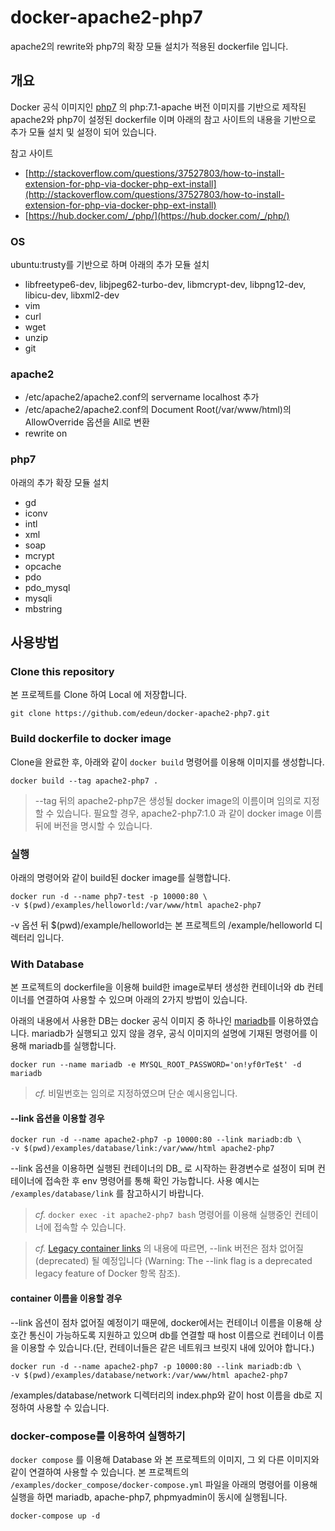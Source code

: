 # docker-apache2-php7

apache2의 rewrite와 php7의 확장 모듈 설치가 적용된 dockerfile 입니다.

## 개요
Docker 공식 이미지인 [php7](https://hub.docker.com/_/php/) 의 php:7.1-apache 버전 이미지를 기반으로 제작된 apache2와 php7이 설정된 dockerfile 이며 아래의 참고 사이트의 내용을 기반으로 추가 모듈 설치 및 설정이 되어 있습니다.

참고 사이트
- [http://stackoverflow.com/questions/37527803/how-to-install-extension-for-php-via-docker-php-ext-install](http://stackoverflow.com/questions/37527803/how-to-install-extension-for-php-via-docker-php-ext-install)
- [https://hub.docker.com/_/php/](https://hub.docker.com/_/php/)

### OS
ubuntu:trusty를 기반으로 하며 아래의 추가 모듈 설치
- libfreetype6-dev, libjpeg62-turbo-dev, libmcrypt-dev, libpng12-dev, libicu-dev, libxml2-dev
- vim
- curl
- wget
- unzip
- git


### apache2
- /etc/apache2/apache2.conf의 servername localhost 추가
- /etc/apache2/apache2.conf의 Document Root(/var/www/html)의 AllowOverride 옵션을 All로 변환
- rewrite on

### php7
아래의 추가 확장 모듈 설치
- gd
- iconv
- intl
- xml
- soap
- mcrypt
- opcache
- pdo 
- pdo_mysql 
- mysqli 
- mbstring



## 사용방법

### Clone this repository

본 프로젝트를 Clone 하여 Local 에 저장합니다.

```
git clone https://github.com/edeun/docker-apache2-php7.git
```

### Build dockerfile to docker image

Clone을 완료한 후, 아래와 같이 `docker build` 명령어를 이용해 이미지를 생성합니다.

```
docker build --tag apache2-php7 .
```
> --tag 뒤의 apache2-php7은 생성될 docker image의 이름이며 임의로 지정할 수 있습니다. 필요할 경우, apache2-php7:1.0 과 같이 docker image 이름 뒤에 버전을 명시할 수 있습니다.

### 실행

아래의 명령어와 같이 build된 docker image를 실행합니다.

```
docker run -d --name php7-test -p 10000:80 \
-v $(pwd)/examples/helloworld:/var/www/html apache2-php7 
```

-v 옵션 뒤 $(pwd)/example/helloworld는 본 프로젝트의 /example/helloworld 디렉터리 입니다. 

### With Database

본 프로젝트의 dockerfile을 이용해 build한 image로부터 생성한 컨테이너와 db 컨테이너를 연결하여 사용할 수 있으며 아래의 2가지 방법이 있습니다. 

아래의 내용에서 사용한 DB는 docker 공식 이미지 중 하나인 [mariadb](https://hub.docker.com/_/mariadb/)를 이용하였습니다. mariadb가 실행되고 있지 않을 경우, 공식 이미지의 설명에 기재된 명령어를 이용해 mariadb를 실행합니다.

```
docker run --name mariadb -e MYSQL_ROOT_PASSWORD='on!yf0rTe$t' -d mariadb
```

> *cf.* 비밀번호는 임의로 지정하였으며 단순 예시용입니다.

#### --link 옵션을 이용할 경우

```
docker run -d --name apache2-php7 -p 10000:80 --link mariadb:db \
-v $(pwd)/examples/database/link:/var/www/html apache2-php7
```

--link 옵션을 이용하면 실행된 컨테이너의 DB_ 로 시작하는 환경변수로 설정이 되며 컨테이너에 접속한 후 env 명령어를 통해 확인 가능합니다. 사용 예시는 `/examples/database/link` 를 참고하시기 바랍니다.

> *cf.* `docker exec -it apache2-php7 bash` 명령어를 이용해 실행중인 컨테이너에 접속할 수 있습니다. 

> *cf.* [Legacy container links](https://docs.docker.com/engine/userguide/networking/default_network/dockerlinks/) 의 내용에 따르면,  --link 버전은 점차 없어질(deprecated) 될 예정입니다 (Warning: The --link flag is a deprecated legacy feature of Docker 항목 참조).

#### container 이름을 이용할 경우 
--link 옵션이 점차 없어질 예정이기 때문에, docker에서는 컨테이너 이름을 이용해 상호간 통신이 가능하도록 지원하고 있으며 db를 연결할 때 host 이름으로 컨테이너 이름을 이용할 수 있습니다.(단, 컨테이너들은 같은 네트워크 브릿지 내에 있어야 합니다.)
```
docker run -d --name apache2-php7 -p 10000:80 --link mariadb:db \
-v $(pwd)/examples/database/network:/var/www/html apache2-php7
```

/examples/database/network 디렉터리의 index.php와 같이 host 이름을 db로 지정하여 사용할 수 있습니다.

### docker-compose를 이용하여 실행하기

`docker compose` 를 이용해 Database 와 본 프로젝트의 이미지, 그 외 다른 이미지와 같이 연결하여 사용할 수 있습니다. 본 프로젝트의 `/examples/docker_compose/docker-compose.yml` 파일을 아래의 명령어를 이용해 실행을 하면 mariadb, apache-php7, phpmyadmin이 동시에 실행됩니다.

```
docker-compose up -d
```
